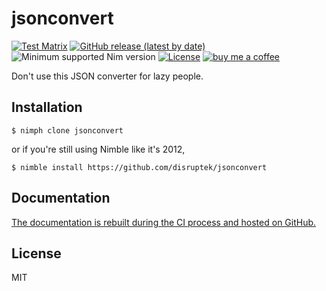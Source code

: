# jsonconvert

[![Test Matrix](https://github.com/disruptek/jsonconvert/workflows/CI/badge.svg)](https://github.com/disruptek/jsonconvert/actions?query=workflow%3ACI)
[![GitHub release (latest by date)](https://img.shields.io/github/v/release/disruptek/jsonconvert?style=flat)](https://github.com/disruptek/jsonconvert/releases/latest)
![Minimum supported Nim version](https://img.shields.io/badge/nim-1.0.11%2B-informational?style=flat&logo=nim)
[![License](https://img.shields.io/github/license/disruptek/jsonconvert?style=flat)](#license)
[![buy me a coffee](https://img.shields.io/badge/donate-buy%20me%20a%20coffee-orange.svg)](https://www.buymeacoffee.com/disruptek)

Don't use this JSON converter for lazy people.

## Installation

```
$ nimph clone jsonconvert
```
or if you're still using Nimble like it's 2012,
```
$ nimble install https://github.com/disruptek/jsonconvert
```

## Documentation

[The documentation is rebuilt during the CI process and hosted on
GitHub.](https://disruptek.github.io/jsonconvert/jsonconvert.html)

## License
MIT

